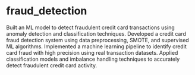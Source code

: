 # fraud_detection
Built an ML model to detect fraudulent credit card transactions using anomaly detection and classification techniques.
Developed a credit card fraud detection system using data preprocessing, SMOTE, and supervised ML algorithms.
Implemented a machine learning pipeline to identify credit card fraud with high precision using real transaction datasets.
Applied classification models and imbalance handling techniques to accurately detect fraudulent credit card activity.
